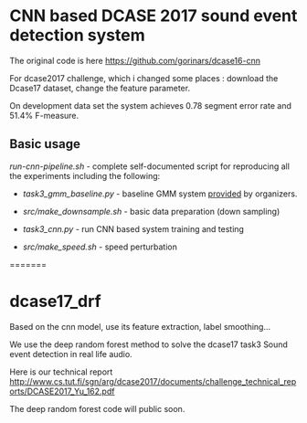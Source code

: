 # CNN based DCASE 2017 sound event detection system 

The original code is here https://github.com/gorinars/dcase16-cnn

For dcase2017 challenge, which i changed some places : download the Dcase17 dataset, change the feature parameter.

On development data set the system achieves 0.78 segment error rate and 51.4% F-measure. 

## Basic usage

*run-cnn-pipeline.sh* - complete self-documented script for reproducing all the experiments including the following:

  * *task3_gmm_baseline.py* - baseline GMM system [provided](https://github.com/TUT-ARG/DCASE2016-baseline-system-python) by organizers.

  * *src/make_downsample.sh* - basic data preparation (down sampling)

  * *task3_cnn.py* - run CNN based system training and testing

  * *src/make_speed.sh* - speed perturbation
  
=======
# dcase17_drf

Based on the cnn model, use its feature extraction, label smoothing...

We use the deep random forest method to solve the dcase17 task3 Sound event detection 
in real life audio.

Here is our technical report
http://www.cs.tut.fi/sgn/arg/dcase2017/documents/challenge_technical_reports/DCASE2017_Yu_162.pdf

The deep random forest code will public soon.

